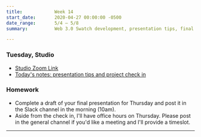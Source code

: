 ```yaml
---
title:            Week 14
start_date:       2020-04-27 00:00:00 -0500
date_range:       5/4 – 5/8
summary:          Web 3.0 Swatch development, presentation tips, final critique

---
```


### Tuesday, Studio

- [Studio Zoom Link](https://newschool.zoom.us/my/nikafisher)
- [Today's notes: presentation tips and project check in](https://paper.dropbox.com/doc/Final-Presentation-Notes--AzXY0wwhq9Y_14xD3tEP~Y_oAQ-DlUNEHDlR3pqz5SM6sMkg)

### Homework
- Complete a draft of your final presentation for Thursday and post it in the Slack channel in the morning (10am).
- Aside from the check in, I'll have office hours on Thursday. Please post in the general channel if you'd like a meeting and I'll provide a timeslot.

---

